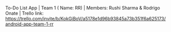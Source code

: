 To-Do List App | Team 1 ( Name: RR) | Members: Rushi Sharma & Rodrigo Onate | Trello link: https://trello.com/invite/b/KokGiBoV/a5178e1d96b93845a73b351f6a625173/android-app-team-1-rr
